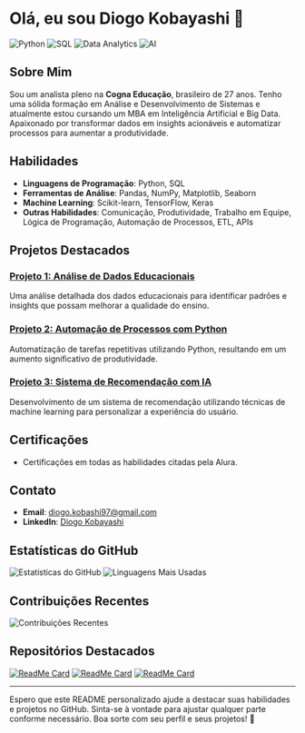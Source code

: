 # Olá, eu sou Diogo Kobayashi 👋

![Python](https://img.shields.io/badge/Python-3776AB?style=for-the-badge&logo=python&logoColor=white)
![SQL](https://img.shields.io/badge/SQL-4479A1?style=for-the-badge&logo=postgresql&logoColor=white)
![Data Analytics](https://img.shields.io/badge/Data%20Analytics-FF6F00?style=for-the-badge&logo=tableau&logoColor=white)
![AI](https://img.shields.io/badge/AI-00A896?style=for-the-badge&logo=tensorflow&logoColor=white)

## Sobre Mim
Sou um analista pleno na **Cogna Educação**, brasileiro de 27 anos. Tenho uma sólida formação em Análise e Desenvolvimento de Sistemas e atualmente estou cursando um MBA em Inteligência Artificial e Big Data. Apaixonado por transformar dados em insights acionáveis e automatizar processos para aumentar a produtividade.

## Habilidades
- **Linguagens de Programação**: Python, SQL
- **Ferramentas de Análise**: Pandas, NumPy, Matplotlib, Seaborn
- **Machine Learning**: Scikit-learn, TensorFlow, Keras
- **Outras Habilidades**: Comunicação, Produtividade, Trabalho em Equipe, Lógica de Programação, Automação de Processos, ETL, APIs

## Projetos Destacados
### [Projeto 1: Análise de Dados Educacionais](https://github.com/diogo-kobayashi/projeto1)
Uma análise detalhada dos dados educacionais para identificar padrões e insights que possam melhorar a qualidade do ensino.

### [Projeto 2: Automação de Processos com Python](https://github.com/diogo-kobayashi/projeto2)
Automatização de tarefas repetitivas utilizando Python, resultando em um aumento significativo de produtividade.

### [Projeto 3: Sistema de Recomendação com IA](https://github.com/diogo-kobayashi/projeto3)
Desenvolvimento de um sistema de recomendação utilizando técnicas de machine learning para personalizar a experiência do usuário.

## Certificações
- Certificações em todas as habilidades citadas pela Alura.

## Contato
- **Email**: [diogo.kobashi97@gmail.com](mailto:diogo.kobashi97@gmail.com)
- **LinkedIn**: [Diogo Kobayashi](https://www.linkedin.com/in/diogo-kobayashi-a9a255189/)

## Estatísticas do GitHub
![Estatísticas do GitHub](https://github-readme-stats.vercel.app/api?username=diogo-kobayashi&show_icons=true&theme=radical)
![Linguagens Mais Usadas](https://github-readme-stats.vercel.app/api/top-langs/?username=diogo-kobayashi&layout=compact&theme=radical)

## Contribuições Recentes
![Contribuições Recentes](https://activity-graph.herokuapp.com/graph?username=diogo-kobayashi&theme=react-dark&hide_border=true&area=true)

## Repositórios Destacados
[![ReadMe Card](https://github-readme-stats.vercel.app/api/pin/?username=diogo-kobayashi&repo=projeto1&theme=radical)](https://github.com/diogo-kobayashi/projeto1)
[![ReadMe Card](https://github-readme-stats.vercel.app/api/pin/?username=diogo-kobayashi&repo=projeto2&theme=radical)](https://github.com/diogo-kobayashi/projeto2)
[![ReadMe Card](https://github-readme-stats.vercel.app/api/pin/?username=diogo-kobayashi&repo=projeto3&theme=radical)](https://github.com/diogo-kobayashi/projeto3)

---

Espero que este README personalizado ajude a destacar suas habilidades e projetos no GitHub. Sinta-se à vontade para ajustar qualquer parte conforme necessário. Boa sorte com seu perfil e seus projetos! 🚀
